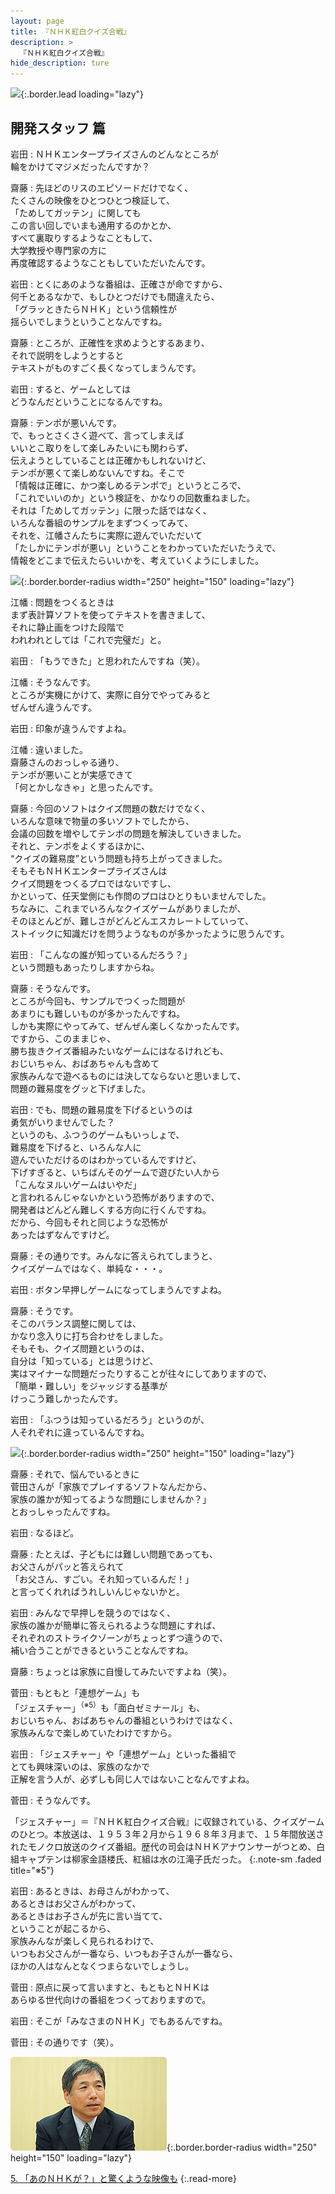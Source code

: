 ```yaml
---
layout: page
title: 『ＮＨＫ紅白クイズ合戦』
description: >
  『ＮＨＫ紅白クイズ合戦』
hide_description: ture
---
```


![](/interviews/jp/wii/rqij/vol2/img/mainvisual4.jpg){:.border.lead loading="lazy"}

## 開発スタッフ 篇

岩田
: ＮＨＫエンタープライズさんのどんなところが<br>輪をかけてマジメだったんですか？

齋藤
: 先ほどのリスのエピソードだけでなく、<br>たくさんの映像をひとつひとつ検証して、<br>「ためしてガッテン」に関しても<br>この言い回しでいまも通用するのかとか、<br>すべて裏取りするようなこともして、<br>大学教授や専門家の方に<br>再度確認するようなこともしていただいたんです。

岩田
: とくにあのような番組は、正確さが命ですから、<br>何千とあるなかで、もしひとつだけでも間違えたら、<br>「グラッときたらＮＨＫ」という信頼性が<br>揺らいでしまうということなんですね。

齋藤
: ところが、正確性を求めようとするあまり、<br>それで説明をしようとすると<br>テキストがものすごく長くなってしまうんです。

岩田
: すると、ゲームとしては<br>どうなんだということになるんですね。

齋藤
: テンポが悪いんです。<br>で、もっとさくさく遊べて、言ってしまえば<br>いいとこ取りをして楽しみたいにも関わらず、<br>伝えようとしていることは正確かもしれないけど、<br>テンポが悪くて楽しめないんですね。そこで<br>「情報は正確に、かつ楽しめるテンポで」というところで、<br>「これでいいのか」という検証を、かなりの回数重ねました。<br>それは「ためしてガッテン」に限った話ではなく、<br>いろんな番組のサンプルをまずつくってみて、<br>それを、江幡さんたちに実際に遊んでいただいて<br>「たしかにテンポが悪い」ということをわかっていただいたうえで、<br>情報をどこまで伝えたらいいかを、考えていくようにしました。

![](/interviews/jp/wii/rqij/vol2/img/photo10.jpg){:.border.border-radius width="250" height="150" loading="lazy"}

江幡
: 問題をつくるときは<br>まず表計算ソフトを使ってテキストを書きまして、<br>それに静止画をつけた段階で<br>われわれとしては「これで完璧だ」と。

岩田
: 「もうできた」と思われたんですね（笑）。

江幡
: そうなんです。<br>ところが実機にかけて、実際に自分でやってみると<br>ぜんぜん違うんです。

岩田
: 印象が違うんですよね。

江幡
: 違いました。<br>齋藤さんのおっしゃる通り、<br>テンポが悪いことが実感できて<br>「何とかしなきゃ」と思ったんです。

齋藤
: 今回のソフトはクイズ問題の数だけでなく、<br>いろんな意味で物量の多いソフトでしたから、<br>会議の回数を増やしてテンポの問題を解決していきました。<br>それと、テンポをよくするほかに、<br>“クイズの難易度”という問題も持ち上がってきました。<br>そもそもＮＨＫエンタープライズさんは<br>クイズ問題をつくるプロではないですし、<br>かといって、任天堂側にも作問のプロはひとりもいませんでした。<br>ちなみに、これまでいろんなクイズゲームがありましたが、<br>そのほとんどが、難しさがどんどんエスカレートしていって、<br>ストイックに知識だけを問うようなものが多かったように思うんです。

岩田
: 「こんなの誰が知っているんだろう？」<br>という問題もあったりしますからね。

齋藤
: そうなんです。<br>ところが今回も、サンプルでつくった問題が<br>あまりにも難しいものが多かったんですね。<br>しかも実際にやってみて、ぜんぜん楽しくなかったんです。<br>ですから、このままじゃ、<br>勝ち抜きクイズ番組みたいなゲームにはなるけれども、<br>おじいちゃん、おばあちゃんも含めて<br>家族みんなで遊べるものには決してならないと思いまして、<br>問題の難易度をグッと下げました。

岩田
: でも、問題の難易度を下げるというのは<br>勇気がいりませんでした？ <br>というのも、ふつうのゲームもいっしょで、<br>難易度を下げると、いろんな人に<br>遊んでいただけるのはわかっているんですけど、<br>下げすぎると、いちばんそのゲームで遊びたい人から<br>「こんなヌルいゲームはいやだ」<br>と言われるんじゃないかという恐怖がありますので、<br>開発者はどんどん難しくする方向に行くんですね。<br>だから、今回もそれと同じような恐怖が<br>あったはずなんですけど。

齋藤
: その通りです。みんなに答えられてしまうと、<br>クイズゲームではなく、単純な・・・。

岩田
: ボタン早押しゲームになってしまうんですよね。

齋藤
: そうです。<br>そこのバランス調整に関しては、<br>かなり念入りに打ち合わせをしました。<br>そもそも、クイズ問題というのは、<br>自分は「知っている」とは思うけど、<br>実はマイナーな問題だったりすることが往々にしてありますので、<br>「簡単・難しい」をジャッジする基準が<br>けっこう難しかったんです。

岩田
: 「ふつうは知っているだろう」というのが、<br>人それぞれに違っているんですね。

![](/interviews/jp/wii/rqij/vol2/img/photo11.jpg){:.border.border-radius width="250" height="150" loading="lazy"}

齋藤
: それで、悩んでいるときに<br>菅田さんが「家族でプレイするソフトなんだから、<br>家族の誰かが知ってるような問題にしませんか？」<br>とおっしゃったんですね。

岩田
: なるほど。

齋藤
: たとえば、子どもには難しい問題であっても、<br>お父さんがパッと答えられて<br>「お父さん、すごい。それ知っているんだ！」<br>と言ってくれればうれしいんじゃないかと。

岩田
: みんなで早押しを競うのではなく、<br>家族の誰かが簡単に答えられるような問題にすれば、<br>それぞれのストライクゾーンがちょっとずつ違うので、<br>補い合うことができるということなんですね。

齋藤
: ちょっとは家族に自慢してみたいですよね（笑）。

菅田
: もともと「連想ゲーム」も<br>「ジェスチャー」<sup>（※5）</sup>も「面白ゼミナール」も、<br>おじいちゃん、おばあちゃんの番組というわけではなく、<br>家族みんなで楽しめていたわけですから。

岩田
: 「ジェスチャー」や「連想ゲーム」といった番組で<br>とても興味深いのは、家族のなかで<br>正解を言う人が、必ずしも同じ人ではないことなんですよね。

菅田
: そうなんです。

「ジェスチャー」＝『ＮＨＫ紅白クイズ合戦』に収録されている、クイズゲームのひとつ。本放送は、１９５３年２月から１９６８年３月まで、１５年間放送されたモノクロ放送のクイズ番組。歴代の司会はＮＨＫアナウンサーがつとめ、白組キャプテンは柳家金語楼氏、紅組は水の江滝子氏だった。
{:.note-sm .faded title="※5"}

岩田
: あるときは、お母さんがわかって、<br>あるときはお父さんがわかって、<br>あるときはお子さんが先に言い当てて、<br>ということが起こるから、<br>家族みんなが楽しく見られるわけで、<br>いつもお父さんが一番なら、いつもお子さんが一番なら、<br>ほかの人はなんとなくつまらないでしょうし。

菅田
: 原点に戻って言いますと、もともとＮＨＫは<br>あらゆる世代向けの番組をつくっておりますので。

岩田
: そこが「みなさまのＮＨＫ」でもあるんですね。

菅田
: その通りです（笑）。

![](/interviews/jp/wii/rqij/vol2/img/photo1.jpg){:.border.border-radius width="250" height="150" loading="lazy"}

[5. 「あのＮＨＫが？」と驚くような映像も](5.md)
{:.read-more}

